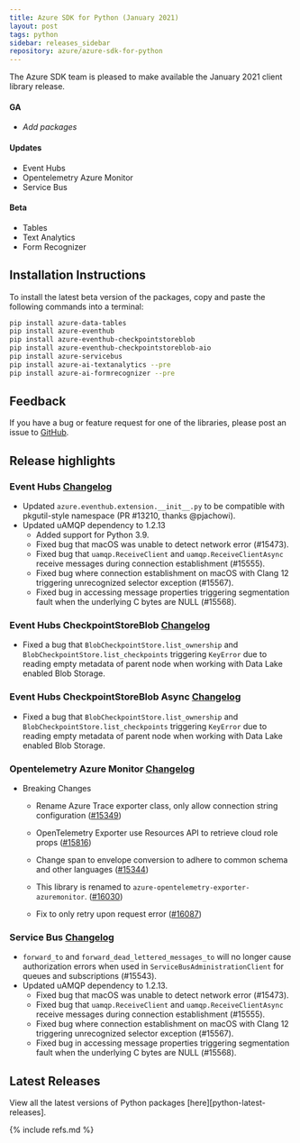 ```yaml
---
title: Azure SDK for Python (January 2021)
layout: post
tags: python
sidebar: releases_sidebar
repository: azure/azure-sdk-for-python
---
```


The Azure SDK team is pleased to make available the January 2021 client library release.

#### GA

- _Add packages_

#### Updates

- Event Hubs
- Opentelemetry Azure Monitor
- Service Bus

#### Beta

- Tables
- Text Analytics
- Form Recognizer

## Installation Instructions

To install the latest beta version of the packages, copy and paste the following commands into a terminal:

```bash
pip install azure-data-tables
pip install azure-eventhub
pip install azure-eventhub-checkpointstoreblob
pip install azure-eventhub-checkpointstoreblob-aio
pip install azure-servicebus
pip install azure-ai-textanalytics --pre
pip install azure-ai-formrecognizer --pre
```

## Feedback

If you have a bug or feature request for one of the libraries, please post an issue to [GitHub](https://github.com/azure/azure-sdk-for-python/issues).

## Release highlights

### Event Hubs [Changelog](https://github.com/Azure/azure-sdk-for-python/blob/master/sdk/eventhub/azure-eventhub/CHANGELOG.md#521-2021-01-11)
- Updated `azure.eventhub.extension.__init__.py` to be compatible with pkgutil-style namespace (PR #13210, thanks @pjachowi).
- Updated uAMQP dependency to 1.2.13
  - Added support for Python 3.9.
  - Fixed bug that macOS was unable to detect network error (#15473).
  - Fixed bug that `uamqp.ReceiveClient` and `uamqp.ReceiveClientAsync` receive messages during connection establishment (#15555).
  - Fixed bug where connection establishment on macOS with Clang 12 triggering unrecognized selector exception (#15567).
  - Fixed bug in accessing message properties triggering segmentation fault when the underlying C bytes are NULL (#15568).

### Event Hubs CheckpointStoreBlob [Changelog](https://github.com/Azure/azure-sdk-for-python/blob/master/sdk/eventhub/azure-eventhub-checkpointstoreblob-aio/CHANGELOG.md#112-2021-01-11)
- Fixed a bug that `BlobCheckpointStore.list_ownership` and `BlobCheckpointStore.list_checkpoints` triggering `KeyError` due to reading empty metadata of parent node when working with Data Lake enabled Blob Storage.

### Event Hubs CheckpointStoreBlob Async [Changelog](https://github.com/Azure/azure-sdk-for-python/blob/master/sdk/eventhub/azure-eventhub-checkpointstoreblob-aio/CHANGELOG.md#112-2021-01-11)
- Fixed a bug that `BlobCheckpointStore.list_ownership` and `BlobCheckpointStore.list_checkpoints` triggering `KeyError` due to reading empty metadata of parent node when working with Data Lake enabled Blob Storage.

### Opentelemetry Azure Monitor [Changelog](https://github.com/Azure/azure-sdk-for-python/blob/master/sdk/monitor/azure-opentelemetry-exporter-azuremonitor/CHANGELOG.md#100b2-2021-01-13)
- Breaking Changes
  - Rename Azure Trace exporter class, only allow connection string configuration
    ([#15349](https://github.com/Azure/azure-sdk-for-python/pull/15349))
    
  - OpenTelemetry Exporter use Resources API to retrieve cloud role props
    ([#15816](https://github.com/Azure/azure-sdk-for-python/pull/15816))
    
  - Change span to envelope conversion to adhere to common schema and other languages
    ([#15344](https://github.com/Azure/azure-sdk-for-python/pull/15344))
    
  - This library is renamed to `azure-opentelemetry-exporter-azuremonitor`.
    ([#16030](https://github.com/Azure/azure-sdk-for-python/pull/16030))
    
  - Fix to only retry upon request error
    ([#16087](https://github.com/Azure/azure-sdk-for-python/pull/16087))

### Service Bus [Changelog](https://github.com/Azure/azure-sdk-for-python/blob/master/sdk/servicebus/azure-servicebus/CHANGELOG.md#701-2021-01-12)
- `forward_to` and `forward_dead_lettered_messages_to` will no longer cause authorization errors when used in `ServiceBusAdministrationClient` for queues and subscriptions (#15543).
- Updated uAMQP dependency to 1.2.13.
  - Fixed bug that macOS was unable to detect network error (#15473).
  - Fixed bug that `uamqp.ReceiveClient` and `uamqp.ReceiveClientAsync` receive messages during connection establishment (#15555).
  - Fixed bug where connection establishment on macOS with Clang 12 triggering unrecognized selector exception (#15567).
  - Fixed bug in accessing message properties triggering segmentation fault when the underlying C bytes are NULL (#15568).

## Latest Releases

View all the latest versions of Python packages [here][python-latest-releases].

{% include refs.md %}
